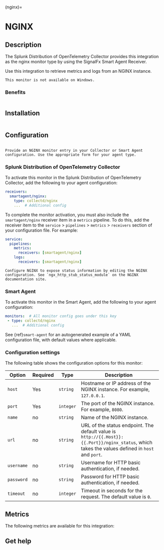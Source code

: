 (nginx)=
# NGINX
<meta name="description" content="Documentation on the NGINX monitor">

## Description

The Splunk Distribution of OpenTelemetry Collector provides this integration as the nginx monitor type by using the SignalFx Smart Agent Receiver. 

Use this integration to retrieve metrics and logs from an NGINX instance.

```{note}
This monitor is not available on Windows.
```

### Benefits

```{include} /_includes/benefits.md
```

## Installation

```{include} /_includes/collector-installation-linux.md
```

## Configuration

```{include} /_includes/configuration.md
```

```{note}
Provide an NGINX monitor entry in your Collector or Smart Agent configuration. Use the appropriate form for your agent type.
```

### Splunk Distribution of OpenTelemetry Collector

To activate this monitor in the Splunk Distribution of OpenTelemetry Collector, add the following to your agent configuration:

```yaml
receivers:
  smartagent/nginx:
    type: collectd/nginx
    ...  # Additional config
```

To complete the monitor activation, you must also include the `smartagent/nginx` receiver item in a `metrics` pipeline. To do this, add the receiver item to the `service` > `pipelines` > `metrics` > `receivers` section of your configuration file. For example:

```yaml
service:
  pipelines:
    metrics:
      receivers: [smartagent/nginx]
    logs:
      receivers: [smartagent/nginx]
```

```{note}
Configure NGINX to expose status information by editing the NGINX configuration. See `ngx_http_stub_status_module` on the NGINX documentation site.
```

### Smart Agent

To activate this monitor in the Smart Agent, add the following to your agent configuration:

```yaml
monitors:  # All monitor config goes under this key
 - type: collectd/nginx
   ...  # Additional config
```

See {ref}`smart-agent` for an autogenerated example of a YAML configuration file, with default values where applicable.

### Configuration settings

The following table shows the configuration options for this monitor:

| Option | Required | Type | Description |
| --- | --- | --- | --- |
| `host` | Yes | `string` | Hostname or IP address of the NGINX instance. For example, `127.0.0.1`. |
| `port` | Yes | `integer` | The port of the NGINX instance. For example, `8080`. |
| `name` | no | `string` | Name of the NGINX instance.  |
| `url` | no | `string` | URL of the status endpoint. The default value is `http://{{.Host}}:{{.Port}}/nginx_status`, which takes the values defined in `host` and `port`. |
| `username` | no | `string` | Username for HTTP basic authentication, if needed. |
| `password` | no | `string` | Password for HTTP basic authentication, if needed. |
| `timeout` | no | `integer` | Timeout in seconds for the request. The default value is `0`. |

## Metrics

The following metrics are available for this integration:

<div class="metrics-yaml" url="https://raw.githubusercontent.com/signalfx/integrations/main/nginx/metrics.yaml"></div>

## Get help

```{include} /_includes/troubleshooting.md
```
